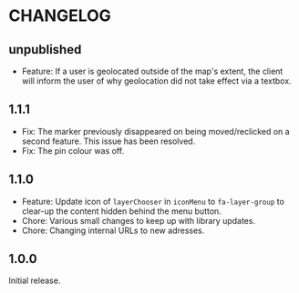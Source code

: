 # CHANGELOG

## unpublished

- Feature: If a user is geolocated outside of the map's extent, the client will inform the user of why geolocation did not take effect via a textbox.

## 1.1.1

- Fix: The marker previously disappeared on being moved/reclicked on a second feature. This issue has been resolved.
- Fix: The pin colour was off.

## 1.1.0

- Feature: Update icon of `layerChooser` in `iconMenu` to `fa-layer-group` to clear-up the content hidden behind the menu button.
- Chore: Various small changes to keep up with library updates.
- Chore: Changing internal URLs to new adresses.

## 1.0.0

Initial release.
